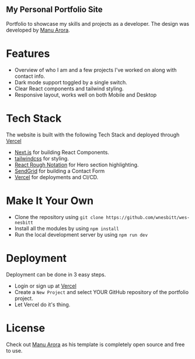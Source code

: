 ## My Personal Portfolio Site

Portfolio to showcase my skills and projects as a developer. The design was developed by [Manu Arora](https://github.com/manuarora700/simple-developer-portfolio-website#readme). 

# Features

- Overview of who I am and a few projects I've worked on along with contact info.
- Dark mode support toggled by a single switch.
- Clear React components and tailwind styling.
- Responsive layout, works well on both Mobile and Desktop

# Tech Stack

The website is built with the following Tech Stack and deployed through [Vercel](https://vercel.com)

- [Next.js](https://nextjs.org) for building React Components.
- [tailwindcss](https://tailwindcss.com) for styling.
- [React Rough Notation](https://roughnotation.com) for Hero section highlighting.
- [SendGrid](https://sendgrid.com) for building a Contact Form
- [Vercel](https://vercel.com) for deployments and CI/CD.

# Make It Your Own

- Clone the repository using `git clone https://github.com/wnesbitt/wes-nesbitt`
- Install all the modules by using `npm install`
- Run the local development server by using `npm run dev`

# Deployment

Deployment can be done in 3 easy steps.

- Login or sign up at [Vercel](https://vercel.com)
- Create a `New Project` and select YOUR GitHub repository of the portfolio project.
- Let Vercel do it's thing.

# License

Check out [Manu Arora](https://github.com/manuarora700/simple-developer-portfolio-website#readme) as his template is completely open source and free to use.